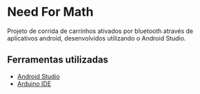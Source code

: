 # Need For Math

Projeto de corrida de carrinhos ativados por bluetooth através de aplicativos android, desenvolvidos utilizando o Android Studio.

## Ferramentas utilizadas

* [Android Studio](https://developer.android.com/studio)
* [Arduino IDE](https://www.arduino.cc/en/main/software)
